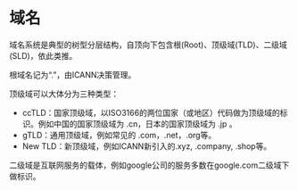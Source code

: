 # 域名

域名系统是典型的树型分层结构，自顶向下包含根(Root)、顶级域(TLD)、二级域(SLD)，依此类推。

根域名记为“.”，由ICANN决策管理。

顶级域可以大体分为三种类型：
* ccTLD：国家顶级域，以ISO3166的两位国家（或地区）代码做为顶级域的标识。例如中国的国家顶级域为 .cn，日本的国家顶级域为 .jp 。
* gTLD：通用顶级域，例如常见的 .com，.net，.org等。
* New TLD：新顶级域，例如ICANN新引入的.xyz, .company, .shop等。

二级域是互联网服务的载体，例如google公司的服务多数在google.com二级域下做标识。


